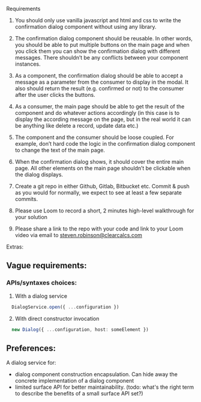 Requirements
1. You should only use vanilla javascript and html and css to write the confirmation dialog
component without using any library.
2. The confirmation dialog component should be reusable. In other words, you should be able to
put multiple buttons on the main page and when you click them you can show the confirmation
dialog with different messages. There shouldn’t be any conflicts between your component
instances.
3. As a component, the confirmation dialog should be able to accept a message as a parameter
from the consumer to display in the modal. It also should return the result (e.g. confirmed or not)
to the consumer after the user clicks the buttons.

4. As a consumer, the main page should be able to get the result of the component and do
whatever actions accordingly (in this case is to display the according message on the page, but
in the real world it can be anything like delete a record, update data etc.)
5. The component and the consumer should be loose coupled. For example, don’t hard code
the logic in the confirmation dialog component to change the text of the main page.
6. When the confirmation dialog shows, it should cover the entire main page. All other elements
on the main page shouldn’t be clickable when the dialog displays.
7. Create a git repo in either Github, Gitlab, Bitbucket etc. Commit & push as you would for
normally, we expect to see at least a few separate commits.
8. Please use Loom to record a short, 2 minutes high-level walkthrough for your solution
9. Please share a link to the repo with your code and link to your Loom video via email to
steven.robinson@clearcalcs.com

Extras:

## Vague requirements:

### APIs/syntaxes choices:

1. With a dialog service

```ts
  DialogService.open({ ...configuration })
```

2. With direct constructor invocation

```ts
  new Dialog({ ...configuration, host: someElement })
```

## Preferences:

A dialog service for:
  - dialog component construction encapsulation. Can hide away the concrete implementation of a dialog component
  - limited surface API for better maintainability. (todo: what's the right term to describe the benefits of a small surface API set?)

###
